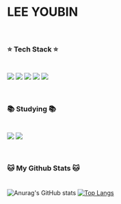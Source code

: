 # LEE YOUBIN
<br>

### ⭐ **Tech Stack** ⭐
#
<img src="https://img.shields.io/badge/Java-007396?style=flat&logo=openJDK&logoColor=white"/> <img src="https://img.shields.io/badge/Python-3776AB?style=flat&logo=Python&logoColor=white"/> <img src="https://img.shields.io/badge/MongoDB-47A248?style=flat&logo=MongoDB&logoColor=white"/> <img src="https://img.shields.io/badge/MySQL-4479A1?style=flat&logo=MySQL&logoColor=white"/> <img src="https://img.shields.io/badge/AWS-232F3E?style=flat&logo=Amazon AWS&logoColor=white"/>

<br>

### **📚 Studying 📚**
#
<img src="https://img.shields.io/badge/Spring Boot-6DB33F?style=flat&logo=Spring Boot&logoColor=white"/> <img src="https://img.shields.io/badge/Apache Hadoop-66CCFF?style=flat&logo=apachehadoop&logoColor=white"/>

<br>

### 🐱 My Github Stats 🐱
#
<div>

![Anurag's GitHub stats](https://github-readme-stats.vercel.app/api?username=youbbin&theme=dracula&show_icons=true)
[![Top Langs](https://github-readme-stats.vercel.app/api/top-langs/?username=youbbin&hide=javascript&layout=compact)](https://github.com/youbbin/github-readme-stats)
</div>
